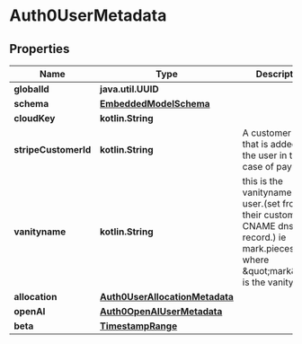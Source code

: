 
# Auth0UserMetadata

## Properties
Name | Type | Description | Notes
------------ | ------------- | ------------- | -------------
**globalId** | **java.util.UUID** |  | 
**schema** | [**EmbeddedModelSchema**](EmbeddedModelSchema) |  |  [optional]
**cloudKey** | **kotlin.String** |  |  [optional]
**stripeCustomerId** | **kotlin.String** | A customer ID that is added to the user in the case of payments |  [optional]
**vanityname** | **kotlin.String** | this is the vanityname of the user.(set from their custom CNAME dns record.) ie mark.pieces.cloud where \&quot;mark\&quot; is the vanityname. |  [optional]
**allocation** | [**Auth0UserAllocationMetadata**](Auth0UserAllocationMetadata) |  |  [optional]
**openAI** | [**Auth0OpenAIUserMetadata**](Auth0OpenAIUserMetadata) |  |  [optional]
**beta** | [**TimestampRange**](TimestampRange) |  |  [optional]



